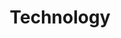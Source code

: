 ---
title : "Technology"
layout: "testimonials"
description: "Technologies is about advancement, and innovation is to come out with something original and unique, and MHR is combining this tow terms together, to make high quality and affordable helmet for all motorcycle riders."
image : "images/helmet/b1.png"
banner:
  slide:
    - title : 'You can make a difference!'
      desc1 : 'To raise <b>Hope</b> and  <b>support</b>'
      desc2 : 'in practical ways in Rohingya lives '
      image : 'images/testimonials/a1.png'
    - title : 'asdasnce!'
      desc1 : 'tasfd support'
      desc2 : 'in prasfngya lives'
      image : 'images/testimonials/a2.png'
    - title : 'yo csdfiference!'
      desc1 : 'tosdfd support'
      desc2 : 'in pratisf rohingya lives'
      image : 'images/testimonials/a3.png'

######### about ###############
about:
  enable : true
  title : "advanced innovation"
  content : "Technologies is about advancement, and innovation is to come out with something original and unique, and MHR is combining this tow terms together, to make high quality and affordable helmet for all motorcycle riders."
  image : "images/helmet/b1.png"


########### Gallery ##########
gallery:
  enable : true
  title : "LIGHT WEIGHT."
  content : "Weighting under 1.4 Kilograms, MHR helmets is comfortable for long rides and road trips. The lightweight materials leaves little to no stress on the neck of the rider."
  image : "images/helmet/b2.png"
  images:
  - "images/gallery/gallery-01.png"
  - "images/gallery/gallery-02.png"
  - "images/gallery/gallery-03.png"


########### funfacts ##########
funfacts:
  enable : true
  title : "AERO DYNAMIC."
  content : "The aerodynamic design of our helmets helps in dealing with turbulence which minimize noises on the road. And with multiple intake and exhaust channels to provide airflow to reduce the drag pressure for a comfortable trip."
  image : "images/helmet/b3.png"
    
########### Career ############
career:
  enable : true
  title : "DURABLE."
  content : "Any good helmet should be able to withstand wear, pressure and damage. MHR's helmet will protect you from the environment you’re riding in, whether it be inclement weather or debris and bugs hitting your visor."
  image : "images/helmet/b4.png"

---